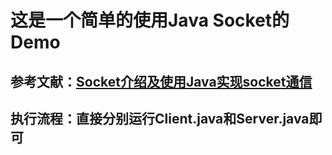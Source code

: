 # 这是一个简单的使用Java Socket的Demo

## 参考文献：[Socket介绍及使用Java实现socket通信](https://blog.csdn.net/weixin_49561506/article/details/131554978?ops_request_misc=%257B%2522request%255Fid%2522%253A%2522170678501116800192277455%2522%252C%2522scm%2522%253A%252220140713.130102334..%2522%257D&request_id=170678501116800192277455&biz_id=0&utm_medium=distribute.pc_search_result.none-task-blog-2~all~top_positive~default-1-131554978-null-null.142^v99^pc_search_result_base4&utm_term=java%20socket&spm=1018.2226.3001.4187)

## 执行流程：直接分别运行Client.java和Server.java即可
